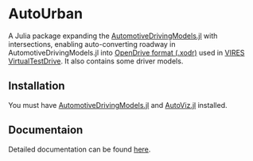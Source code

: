 # AutoUrban

A Julia package expanding the [AutomotiveDrivingModels.jl](https://github.com/sisl/AutomotiveDrivingModels.jl) with intersections, enabling auto-converting roadway in AutomotiveDrivingModels.jl into [OpenDrive format (.xodr)](http://www.opendrive.org/) used in [VIRES VirtualTestDrive](https://vires.com/vtd-vires-virtual-test-drive/). It also contains some driver models.

## Installation
You must have [AutomotiveDrivingModels.jl](https://github.com/sisl/AutomotiveDrivingModels.jl) and [AutoViz.jl](https://github.com/sisl/AutoViz.jl) installed. 

## Documentaion
Detailed documentation can be found [here](https://github.com/sisl/UrbanDrivingSimulation.jl/tree/master/docs).